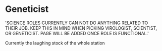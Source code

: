 # Geneticist
'SCIENCE ROLES CURRENTLY CAN NOT DO ANYTHING RELATED TO THEIR JOB. KEEP THIS IN MIND WHEN PICKING VIROLOGIST, SCIENTIST, OR GENETICIST. PAGE WILL BE ADDED ONCE ROLE IS FUNCTIONAL.'


Currently the laughing stock of the whole station

 
